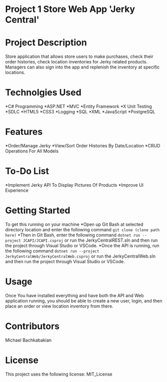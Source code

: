 # Project 1 Store Web App 'Jerky Central'

# Project Description
Store application that allows store users to make purchases, check their order histories, check location inventories for Jerky related products. Managers can also sign into the app and replenish the inventory at specific locations.

# Technolgies Used
*C# Programming
*ASP.NET
*MVC
*Entity Framework
*X Unit Testing
*SDLC
*HTML5
*CSS3
*Logging
*SQL
*XML
*JavaScript
*PostgreSQL

# Features
*Order/Manage Jerky
*View/Sort Order Histories By Date/Location
*CRUD Operations For All Models

# To-Do List
*Implement Jerky API To Display Pictures Of Products
*Improve UI Experience

# Getting Started
To get this running on your machine
*Open up Git Bash at selected directory location and enter the following command `git clone (clone path here)`
*Then in Git Bash, enter the following command `dotnet run --project JCAPI/JCAPI.csproj` or run the JerkyCentralREST.sln and then run the project through Visual Studio or VSCode.
*Once the API is running, run the following command `dotnet run --project JerkyCentralWeb/JerkyCentralWeb.csproj` or run the JerkyCentralWeb.sln and then run the project through Visual Studio or VSCode.

# Usage
Once You have installed everything and have both the API and Web application running, you should be able to create a new user, login, and then place an order or view location inventory from there.

# Contributors
Michael Bachkabakian

# License
This project uses the following license: MIT_License
